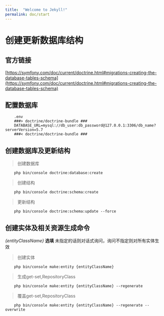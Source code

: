 ```yaml
---
title:  "Welcome to Jekyll!"
permalink: doc/start
---
```


# 创建更新数据库结构

## 官方链接

[https://symfony.com/doc/current/doctrine.html#migrations-creating-the-database-tables-schema](https://symfony.com/doc/current/doctrine.html#migrations-creating-the-database-tables-schema)

## 配置数据库

```shell
    .env
    ###> doctrine/doctrine-bundle ###
    DATABASE_URL=mysql://db_user:db_password@127.0.0.1:3306/db_name?serverVersion=5.7
    ###< doctrine/doctrine-bundle ###
```

## 创建数据库及更新结构

> 创建数据库

```shell
    php bin/console doctrine:database:create
```

> 创建结构

```shell
    php bin/console doctrine:schema:create
```

> 更新结构

```shell
    php bin/console doctrine:schema:update --force
```

## 创建实体及相关资源生成命令

*{entityClassName}* **选填** 未指定的话则对话式询问，询问不指定则对所有实体生效

> 创建实体

```shell
    php bin/console make:entity {entityClassName}
```

> 生成get-set,RepositoryClass

```shell
    php bin/console make:entity {entityClassName} --regenerate
```

> 覆盖get-set,RepositoryClass

```shell
    php bin/console make:entity {entityClassName} --regenerate --overwrite
```


